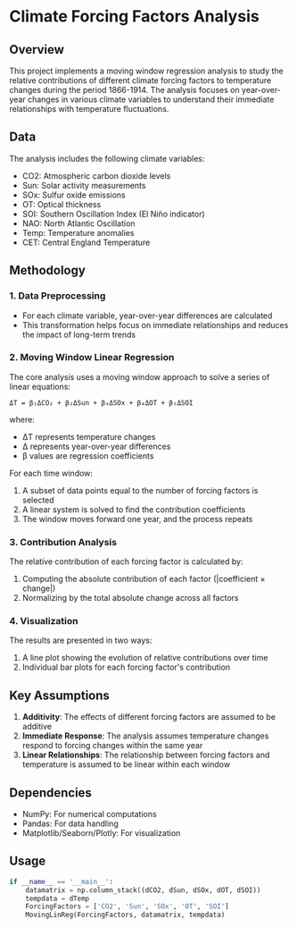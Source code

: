 # Climate Forcing Factors Analysis

## Overview
This project implements a moving window regression analysis to study the relative contributions of different climate forcing factors to temperature changes during the period 1866-1914. The analysis focuses on year-over-year changes in various climate variables to understand their immediate relationships with temperature fluctuations.

## Data
The analysis includes the following climate variables:
- CO2: Atmospheric carbon dioxide levels
- Sun: Solar activity measurements
- SOx: Sulfur oxide emissions
- OT: Optical thickness
- SOI: Southern Oscillation Index (El Niño indicator)
- NAO: North Atlantic Oscillation
- Temp: Temperature anomalies
- CET: Central England Temperature

## Methodology

### 1. Data Preprocessing
- For each climate variable, year-over-year differences are calculated
- This transformation helps focus on immediate relationships and reduces the impact of long-term trends

### 2. Moving Window Linear Regression
The core analysis uses a moving window approach to solve a series of linear equations:
```
ΔT = β₁ΔCO₂ + β₂ΔSun + β₃ΔSOx + β₄ΔOT + β₅ΔSOI
```
where:
- ΔT represents temperature changes
- Δ represents year-over-year differences
- β values are regression coefficients

For each time window:
1. A subset of data points equal to the number of forcing factors is selected
2. A linear system is solved to find the contribution coefficients
3. The window moves forward one year, and the process repeats

### 3. Contribution Analysis
The relative contribution of each forcing factor is calculated by:
1. Computing the absolute contribution of each factor (|coefficient × change|)
2. Normalizing by the total absolute change across all factors

### 4. Visualization
The results are presented in two ways:
1. A line plot showing the evolution of relative contributions over time
2. Individual bar plots for each forcing factor's contribution

## Key Assumptions
1. **Additivity**: The effects of different forcing factors are assumed to be additive
2. **Immediate Response**: The analysis assumes temperature changes respond to forcing changes within the same year
3. **Linear Relationships**: The relationship between forcing factors and temperature is assumed to be linear within each window

## Dependencies
- NumPy: For numerical computations
- Pandas: For data handling
- Matplotlib/Seaborn/Plotly: For visualization

## Usage
```python
if __name__ == '__main__':
    datamatrix = np.column_stack((dCO2, dSun, dSOx, dOT, dSOI))
    tempdata = dTemp
    ForcingFactors = ['CO2', 'Sun', 'SOx', 'OT', 'SOI']
    MovingLinReg(ForcingFactors, datamatrix, tempdata)
```
